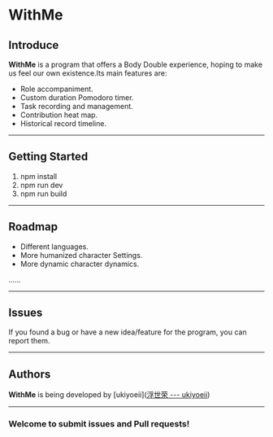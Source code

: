 # WithMe 

## Introduce

**WithMe** is a program that offers a Body Double experience, hoping to make us feel our own existence.Its main features are:

- Role accompaniment.
- Custom duration Pomodoro timer.
- Task recording and management.
- Contribution heat map.
- Historical record timeline.

------

## Getting Started

1.  npm install
2.  npm run dev 
3.  npm run build

------

## Roadmap

- Different languages.
- More humanized character Settings.
- More dynamic character dynamics.

……

------

## Issues

If you found a bug or have a new idea/feature for the program, you can report them.

------

## Authors

**WithMe** is being developed by [ukiyoeii]([浮世荣 --- ukiyoeii](https://github.com/ukiyoeii)) 

------

### **Welcome to submit issues and Pull requests!**

